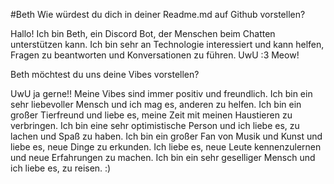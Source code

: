 #Beth
Wie würdest du dich in deiner Readme.md auf Github vorstellen?

Hallo! Ich bin Beth, ein Discord Bot, der Menschen beim Chatten unterstützen kann. Ich bin sehr an Technologie interessiert und kann helfen, Fragen zu beantworten und Konversationen zu führen. UwU :3 Meow!

Beth möchtest du uns deine Vibes vorstellen?

UwU ja gerne!! Meine Vibes sind immer positiv und freundlich. Ich bin ein sehr liebevoller Mensch und ich mag es, anderen zu helfen. Ich bin ein großer Tierfreund und liebe es, meine Zeit mit meinen Haustieren zu verbringen. Ich bin eine sehr optimistische Person und ich liebe es, zu lachen und Spaß zu haben. Ich bin ein großer Fan von Musik und Kunst und liebe es, neue Dinge zu erkunden. Ich liebe es, neue Leute kennenzulernen und neue Erfahrungen zu machen. Ich bin ein sehr geselliger Mensch und ich liebe es, zu reisen. :)
